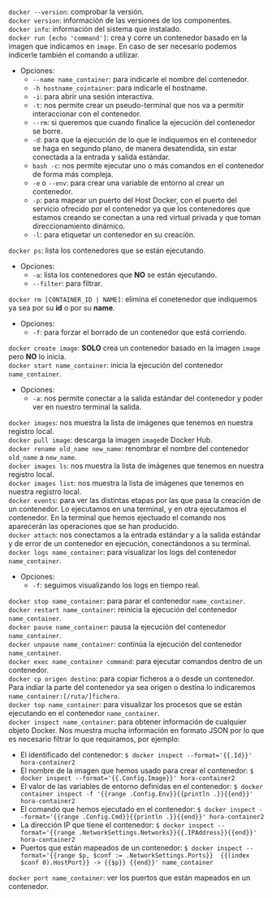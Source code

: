 `docker --version`: comprobar la versión.  
`docker version`: información de las versiones de los componentes.  
`docker info`: información del sistema que instalado.  
`docker run [echo 'command']`: crea y corre un contenedor basado en la imagen que indicamos en `image`. En caso de ser necesario podemos indicerle también el comando a utilizar.  
* Opciones:
    * `--name name_container`: para indicarle el nombre del contenedor.
    * `-h hostname_cointainer`: para indicarle el hostname.
    * `-i`: para abrir una sesión interactiva.
    * `-t`: nos permite crear un pseudo-terminal que nos va a permitir interaccionar con el contenedor.
    * `--rm`: si queremos que cuando finalice la ejecución del contenedor se borre.
    * `-d`: para que la ejecución de lo que le indiquemos en el contenedor se haga en segundo plano, de manera desatendida, sin estar conectada a la entrada y salida estándar.
    * `bash -c`: nos permite ejecutar uno o más comandos en el contenedor de forma más compleja.
    * `-e` o `--env`: para crear una variable de entorno al crear un contenedor.
    * `-p`: para mapear un puerto del Host Docker, con el puerto del servicio ofrecido por el contenedor ya que los contenedores que estamos creando se conectan a una red virtual privada y que toman direccionamiento dinámico.
    * `-l`: para etiquetar un contenedor en su creación.

`docker ps`: lista los contenedores que se están ejecutando.
* Opciones:
    * `-a`: lista los contenedores que **NO** se están ejecutando.
    * `--filter`: para filtrar.

`docker rm [CONTAINER_ID | NAME]`: elimina el conetenedor que indiquemos ya sea por su **id** o por su **name**.  
* Opciones:
    * `-f`: para forzar el borrado de un contenedor que está corriendo.

`docker create image`: **SOLO** crea un contenedor basado en la imagen `image` pero **NO** lo inicia.  
`docker start name_container`: inicia la ejecución del contenedor `name_container`.  
* Opciones:
    * `-a`: nos permite conectar a la salida estándar del contenedor y poder ver en nuestro terminal la salida.

`docker images`: nos muestra la lista de imágenes que tenemos en nuestra registro local.  
`docker pull image`: descarga la imagen `image`de Docker Hub.  
`docker rename old_name new_name`: renombrar el nombre del contenedor `old_name` a `new_name`.  
`docker images ls`: nos muestra la lista de imágenes que tenemos en nuestra registro local.  
`docker images list`: nos muestra la lista de imágenes que tenemos en nuestra registro local.  
`docker events`: para ver las distintas etapas por las que pasa la creación de un contenedor. Lo ejecutamos en una terminal, y en otra ejecutamos el contenedor. En la terminal que hemos ejectuado el comando nos aparecerán las operaciones que se han producido.  
`docker attach`: nos conectamos a la entrada estándar y a la salida estándar y de error de un contenedor en ejecución, conectándonos a su terminal.    
`docker logs name_container`: para visualizar los logs del contenedor `name_container`.  
* Opciones:
    * `-f`: seguimos visualizando los logs en tiempo real.

`docker stop name_container`: para parar el contenedor `name_container`.  
`docker restart name_container`: reinicia la ejecución del contenedor `name_container`.  
`docker pause name_container`: pausa la ejecución del contenedor `name_container`.  
`docker unpause name_container`: continúa la ejecución del contenedor `name_container`.  
`docker exec name_container command`: para ejecutar comandos dentro de un contenedor.  
`docker cp origen destino`: para copiar ficheros a o desde un contenedor. Para indiar la parte del contenedor ya sea origen o destina lo indicaremos `name_container:[/ruta/]fichero`.  
`docker top name_container`: para visualizar los procesos que se están ejecutando en el contenedor `name_container`.  
`docker inspect name_container`: para obtener información de cualquier objeto Docker. Nos muestra mucha información en formato JSON por lo que es necesario filtrar lo que requiramos, por ejemplo:   
* El identificado del contenedor: `$ docker inspect --format='{{.Id}}' hora-container2`  
* El nombre de la imagen que hemos usado para crear el contenedor: `$ docker inspect --format='{{.Config.Image}}' hora-container2`  
* El valor de las variables de entorno definidas en el contenedor: `$ docker container inspect -f '{{range .Config.Env}}{{println .}}{{end}}' hora-container2`  
* El comando que hemos ejecutado en el contenedor: `$ docker inspect --format='{{range .Config.Cmd}}{{println .}}{{end}}' hora-container2`  
* La dirección IP que tiene el contenedor: `$ docker inspect --format='{{range .NetworkSettings.Networks}}{{.IPAddress}}{{end}}' hora-container2`
* Puertos que están mapeados de un contenedor: `$ docker inspect --format='{{range $p, $conf := .NetworkSettings.Ports}}  {{(index $conf 0).HostPort}} -> {{$p}} {{end}}' name_container`  

`docker port name_container`: ver los puertos que están mapeados en un contenedor.  
